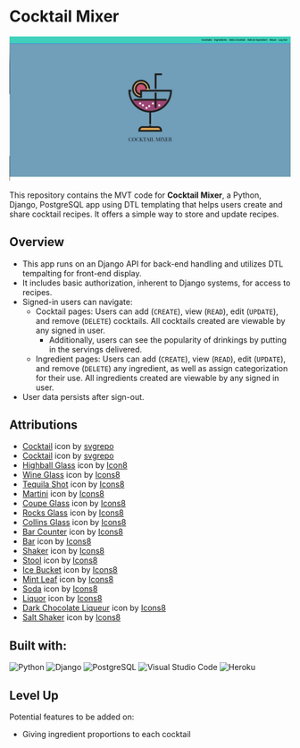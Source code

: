 # Cocktail Mixer
![landing page](./api/static/images/hero.png)

This repository contains the MVT code for **Cocktail Mixer**, a Python, Django, PostgreSQL app using DTL templating that helps users create and share cocktail recipes. It offers a simple way to store and update recipes.

## Overview
* This app runs on an Django API for back-end handling and utilizes DTL tempalting for front-end display.
* It includes basic authorization, inherent to Django systems, for access to recipes.
* Signed-in users can navigate:
    * Cocktail pages: Users can add (`CREATE`), view (`READ`), edit (`UPDATE`), and remove (`DELETE`) cocktails. All cocktails created are viewable by any signed in user.
        * Additionally, users can see the popularity of drinkings by putting in the servings delivered.
    * Ingredient pages: Users can add (`CREATE`), view (`READ`), edit (`UPDATE`), and remove (`DELETE`) any ingredient, as well as assign categorization for their use. All ingredients created are viewable by any signed in user.
* User data persists after sign-out.

## Attributions
* [Cocktail](https://www.svgrepo.com/svg/143361/cocktail) icon by [svgrepo](https://www.svgrepo.com/)
* [Cocktail](https://www.svgrepo.com/svg/44422/cocktail) icon by [svgrepo](https://www.svgrepo.com/)
* [Highball Glass](https://icons8.com/icon/KK8OJVY8gEDd/highball-glass) icon by [Icon8](https://icons8.com)
* [Wine Glass](https://icons8.com/icon/NSc8eTiyKWyu/wine-glass) icon by [Icons8](https://icons8.com)
* [Tequila Shot](https://icons8.com/icon/7p3K15oFWkR2/tequila-shot) icon by [Icons8](https://icons8.com)
* [Martini](https://icons8.com/icon/BOz59XBor3NB/martini) icon by [Icons8](https://icons8.com)
* [Coupe Glass](https://icons8.com/icon/EvmXFDjXdF7Q/coupe-glass) icon by [Icons8](https://icons8.com)
* [Rocks Glass](https://icons8.com/icon/DkcNmVUcFfyi/rocks-glass) icon by [Icons8](https://icons8.com)
* [Collins Glass](https://icons8.com/icon/irHs4xLjSENV/collins-glass) icon by [Icons8](https://icons8.com)
* [Bar Counter](https://icons8.com/icon/A2GwDc2cLdPD/bar-counter) icon by [Icons8](https://icons8.com)
* [Bar](https://icons8.com/icon/EEfdXKCYidPb/bar) icon by [Icons8](https://icons8.com)
* [Shaker](https://icons8.com/icon/svGuyocRyHrw/shaker) icon by [Icons8](https://icons8.com)
* [Stool](https://icons8.com/icon/vlUgUrgwnEEE/stool) icon by [Icons8](https://icons8.com)
* [Ice Bucket](https://icons8.com/icon/RPBMHDHME3ya/ice-bucket) icon by [Icons8](https://icons8.com)
* [Mint Leaf](https://icons8.com/icon/ZmEO0iBdihG3/mint-leaf) icon by [Icons8](https://icons8.com)
* [Soda](https://icons8.com/icon/wbzdK50I2qX8/soda) icon by [Icons8](https://icons8.com)
* [Liquor](https://icons8.com/icon/G8jEs3RQJIp4/liquor) icon by [Icons8](https://icons8.com)
* [Dark Chocolate Liqueur](https://icons8.com/icon/OLHvxjbmGE8e/dark-chocolate-liqueur) icon by [Icons8](https://icons8.com)
* [Salt Shaker](https://icons8.com/icon/p2LqeSyKyGtK/salt-shaker) icon by [Icons8](https://icons8.com)

## Built with:

![Python](https://img.shields.io/badge/python-%23FFFFFF?style=for-the-badge&logo=Python&logoColor=%23FFFFFF&labelColor=%233776AB&color=%233776AB)
![Django](https://img.shields.io/badge/django-%23103e2e?style=for-the-badge&logo=Django&logoColor=%23ffffff&labelColor=%23103e2e&color=%23103e2e)
![PostgreSQL](https://img.shields.io/badge/postgresql-%234169E1?style=for-the-badge&logo=PostgreSQL&logoColor=%23ffffff&labelColor=%234169E1&color=%234169E1)
![Visual Studio Code](https://img.shields.io/badge/Visual%20Studio%20Code-0078d7.svg?style=for-the-badge&logo=visual-studio-code&logoColor=white)
![Heroku](https://img.shields.io/badge/heroku-%23430098?style=for-the-badge)

## Level Up
Potential features to be added on:
* Giving ingredient proportions to each cocktail
